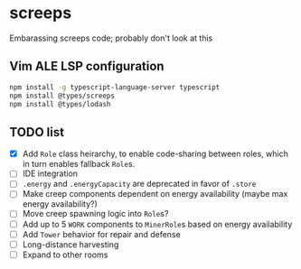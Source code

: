 # screeps
Embarassing screeps code; probably don't look at this

## Vim ALE LSP configuration

```sh
npm install -g typescript-language-server typescript
npm install @types/screeps
npm install @types/lodash
```

## TODO list

* [X] Add `Role` class heirarchy, to enable code-sharing between roles, which in turn enables
      fallback `Role`s.
* [ ] IDE integration
* [ ] `.energy` and `.energyCapacity` are deprecated in favor of `.store`
* [ ] Make creep components dependent on energy availability (maybe max energy availability?)
* [ ] Move creep spawning logic into `Role`s?
* [ ] Add up to 5 `WORK` components to `MinerRole`s based on energy availability
* [ ] Add `Tower` behavior for repair and defense
* [ ] Long-distance harvesting
* [ ] Expand to other rooms
